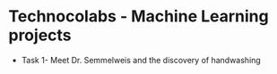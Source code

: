 # Technocolabs - Machine Learning projects

- Task 1- Meet Dr. Semmelweis and the discovery of handwashing
